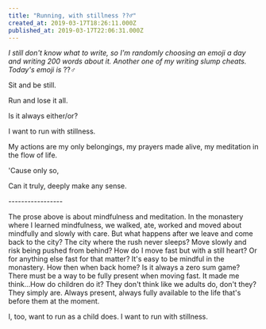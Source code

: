 ```yaml
---
title: "Running, with stillness ??‍♂️"
created_at: 2019-03-17T18:26:11.000Z
published_at: 2019-03-17T22:06:31.000Z
---
```

_I still don't know what to write, so I'm randomly choosing an emoji a day and writing 200 words about it. Another one of my writing slump cheats. Today's emoji is_ ??‍♂️

  

Sit and be still.

Run and lose it all.

Is it always either/or?

  

I want to run with stillness.

  

My actions are my only belongings, my prayers made alive, my meditation in the flow of life.

  

'Cause only so, 

Can it truly, deeply make any sense.

  

\-----------------

  

The prose above is about mindfulness and meditation. In the monastery where I learned mindfulness, we walked, ate, worked and moved about mindfully and slowly with care. But what happens after we leave and come back to the city? The city where the rush never sleeps? Move slowly and risk being pushed from behind? How do I move fast but with a still heart? Or for anything else fast for that matter? It's easy to be mindful in the monastery. How then when back home? Is it always a zero sum game? There must be a way to be fully present when moving fast. It made me think...How do children do it? They don't think like we adults do, don't they? They simply are. Always present, always fully available to the life that's before them at the moment. 

  

I, too, want to run as a child does. I want to run with stillness.
